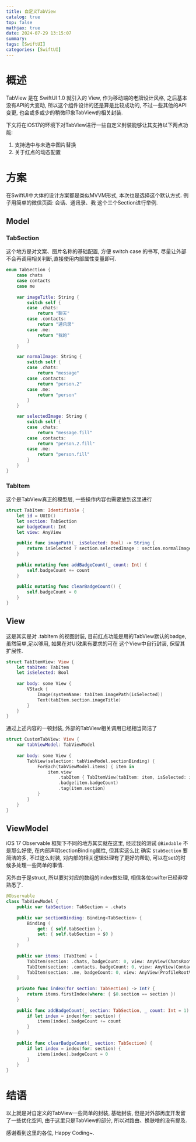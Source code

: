 ```yaml
---
title: 自定义TabView
catalog: true
top: false
mathjax: true
date: 2024-07-29 13:15:07
summary:
tags: [SwiftUI]
categories: [SwiftUI]
---
```


# 概述

TabView 是在 SwiftUI 1.0 就引入的 View, 作为移动端的老牌设计风格, 之后基本没有API的大变动, 所以这个组件设计的还是算是比较成功的, 不过一些其他的API变更, 也会或多或少的稍微印象TabView的相关封装. 

下文将在iOS17的环境下对TabView进行一些自定义封装能够让其支持以下两点功能:

1. 支持选中与未选中图片替换
2. 关于红点的动态配置

# 方案

在SwiftUI中大体的设计方案都是类似MVVM形式, 本次也是选择这个默认方式. 例子用简单的微信页面: 会话、通讯录、我 这个三个Section进行举例.

## Model

### TabSection

这个地方是对文案、图片名称的基础配置, 方便 switch case 的书写, 尽量让外部不会再调用相关判断,直接使用内部属性变量即可.

```swift
enum TabSection {
    case chats
    case contacts
    case me
    
    var imageTitle: String {
        switch self {
        case .chats:
            return "聊天"
        case .contacts:
            return "通讯录"
        case .me:
            return "我的"
        }
    }

    var normalImage: String {
        switch self {
        case .chats:
            return "message"
        case .contacts:
            return "person.2"
        case .me:
            return "person"
        }
    }

    var selectedImage: String {
        switch self {
        case .chats:
            return "message.fill"
        case .contacts:
            return "person.2.fill"
        case .me:
            return "person.fill"
        }
    }
}
```

### TabItem

这个是TabView真正的模型层, 一些操作内容也需要放到这里进行

```swift
struct TabItem: Identifiable {
    let id = UUID()
    let section: TabSection
    var badgeCount: Int
    let view: AnyView
    
    public func imagePath(_ isSelected: Bool) -> String {
        return isSelected ? section.selectedImage : section.normalImage
    }
    
    public mutating func addBadgeCount(_ count: Int) {
        self.badgeCount += count
    }
    
    public mutating func clearBadgeCount() {
        self.badgeCount = 0
    }
}
```

## View

这是其实是对 .tabItem 的视图封装, 目前红点功能是用的TabView默认的badge, 虽然简单,足以够用, 如果在对UI效果有要求的可在 这个View中自行封装, 保留其扩展性.

```swift
struct TabItemView: View {
    let tabItem: TabItem
    let isSelected: Bool
    
    var body: some View {
        VStack {
            Image(systemName: tabItem.imagePath(isSelected))
            Text(tabItem.section.imageTitle)
        }
    }
}
```

通过上述内容的一顿封装, 外部的TabView相关调用已经相当简洁了

```swift
struct CustomTabView: View {
    var tabViewModel: TabViewModel
    
    var body: some View {
        TabView(selection: tabViewModel.sectionBinding) {
            ForEach(tabViewModel.items) { item in
                item.view
                    .tabItem { TabItemView(tabItem: item, isSelected: item.section == tabViewModel.tabSection) }
                    .badge(item.badgeCount)
                    .tag(item.section)
            }
        }
    }
}
```

## ViewModel

iOS 17 Observable 框架下不同的地方其实就在这里, 经过我的测试 `@Bindable` 不是那么好使, 在内部声明sectionBinding属性, 但其实这么比 确实 `$tabSection` 要简洁的多, 不过这么封装, 对内部的相关逻辑处理有了更好的帮助, 可以在set的时候多处理一些简单的事情.

另外由于是struct, 所以要对对应的数组的index做处理, 相信各位swifter已经非常熟悉了.

```swift
@Observable
class TabViewModel {
    public var tabSection: TabSection = .chats
    
    public var sectionBinding: Binding<TabSection> {
        Binding (
            get: { self.tabSection },
            set: { self.tabSection = $0 }
        )
    }
    
    public var items: [TabItem] = [
        TabItem(section: .chats, badgeCount: 0, view: AnyView(ChatsRootView())),
        TabItem(section: .contacts, badgeCount: 0, view: AnyView(ContactsRootView())),
        TabItem(section: .me, badgeCount: 0, view: AnyView(ProfileRootView()))
    ]
  
    private func index(for section: TabSection) -> Int? {
        return items.firstIndex(where: { $0.section == section })
    }
    
    public func addBadgeCount(_ section: TabSection, _ count: Int = 1) {
        if let index = index(for: section) {
            items[index].badgeCount += count
        }
    }
    
    public func clearBadgeCount(_ section: TabSection) {
        if let index = index(for: section) {
            items[index].badgeCount = 0
        }
    }
}
```

# 结语

以上就是对自定义的TabView一些简单的封装, 基础封装, 但是对外部再度开发留了一些优化空间, 由于这里只是TabView的部分, 所以对路由、换肤啥的没有提及.

感谢看到这里的各位, Happy Coding~.

